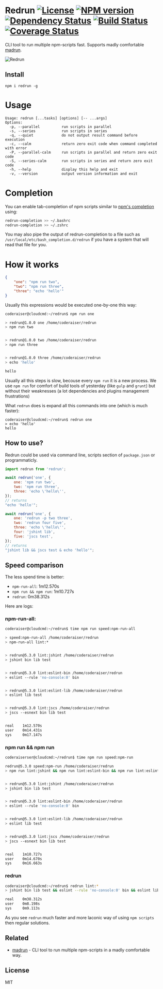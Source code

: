 # Redrun [![License][LicenseIMGURL]][LicenseURL] [![NPM version][NPMIMGURL]][NPMURL] [![Dependency Status][DependencyStatusIMGURL]][DependencyStatusURL] [![Build Status][BuildStatusIMGURL]][BuildStatusURL] [![Coverage Status][CoverageIMGURL]][CoverageURL]

CLI tool to run multiple npm-scripts fast. Supports madly comfortable [madrun](https://github.com/coderaiser/madrun).

![Redrun](https://github.com/coderaiser/redrun/raw/master/redrun.png "Redrun")

## Install

```
npm i redrun -g
```

# Usage

```
Usage: redrun [...tasks] [options] [-- ...args]
Options:
  -p, --parallel          run scripts in parallel
  -s, --series            run scripts in series
  -q, --quiet             do not output result command before execution
  -c, --calm              return zero exit code when command completed with error
  -P, --parallel-calm     run scripts in parallel and return zero exit code
  -S, --series-calm       run scripts in series and return zero exit code
  -h, --help              display this help and exit
  -v, --version           output version information and exit
```

# Completion

You can enable tab-completion of npm scripts similar to [npm's completion](https://docs.npmjs.com/cli/completion) using:

```sh
redrun-completion >> ~/.bashrc
redrun-completion >> ~/.zshrc
```

You may also pipe the output of redrun-completion to a file such as `/usr/local/etc/bash_completion.d/redrun` if you have a system that will read that file for you.

# How it works

```json
{
    "one": "npm run two",
    "two": "npm run three",
    "three": "echo 'hello'"
}
```

Usually this expressions would be executed one-by-one this way:

```sh
coderaiser@cloudcmd:~/redrun$ npm run one

> redrun@1.0.0 one /home/coderaiser/redrun
> npm run two


> redrun@1.0.0 two /home/coderaiser/redrun
> npm run three


> redrun@1.0.0 three /home/coderaiser/redrun
> echo 'hello'

hello
```

Usually all this steps is slow, becouse every `npm run` it is a new process.
We use `npm run` for comfort of build tools of yesterday (like `gulp` and `grunt`) but without their weaknesses
(a lot dependencies and plugins management frustrations)

What `redrun` does is expand all this commands into one (which is much faster):

```
coderaiser@cloudcmd:~/redrun$ redrun one
> echo 'hello'
hello
```

## How to use?

Redrun could be used via command line, scripts section of `package.json` or programmaticly.

```js
import redrun from 'redrun';

await redrun('one', {
    one: 'npm run two',
    two: 'npm run three',
    three: 'echo \'hello\'',
});
// returns
"echo 'hello'";

await redrun('one', {
    one: 'redrun -p two three',
    two: 'redrun four five',
    three: 'echo \'hello\'',
    four: 'jshint lib',
    five: 'jscs test',
});
// returns
"jshint lib && jscs test & echo 'hello'";
```

## Speed comparison

The less spend time is better:

- `npm-run-all`: 1m12.570s
- `npm run && npm run`: 1m10.727s
- `redrun`: 0m38.312s

Here are logs:

### npm-run-all:

```sh
coderaiser@cloudcmd:~/redrun$ time npm run speed:npm-run-all

> speed:npm-run-all /home/coderaiser/redrun
> npm-run-all lint:*


> redrun@5.3.0 lint:jshint /home/coderaiser/redrun
> jshint bin lib test


> redrun@5.3.0 lint:eslint-bin /home/coderaiser/redrun
> eslint --rule 'no-console:0' bin


> redrun@5.3.0 lint:eslint-lib /home/coderaiser/redrun
> eslint lib test


> redrun@5.3.0 lint:jscs /home/coderaiser/redrun
> jscs --esnext bin lib test


real    1m12.570s
user    0m14.431s
sys     0m17.147s
```

### npm run && npm run

```sh
coderaiserser@cloudcmd:~/redrun$ time npm run speed:npm-run

redrun@5.3.0 speed:npm-run /home/coderaiser/redrun
> npm run lint:jshint && npm run lint:eslint-bin && npm run lint:eslint-lib && npm run lint:jscs


> redrun@5.3.0 lint:jshint /home/coderaiser/redrun
> jshint bin lib test


> redrun@5.3.0 lint:eslint-bin /home/coderaiser/redrun
> eslint --rule 'no-console:0' bin


> redrun@5.3.0 lint:eslint-lib /home/coderaiser/redrun
> eslint lib test


> redrun@5.3.0 lint:jscs /home/coderaiser/redrun
> jscs --esnext bin lib test


real    1m10.727s
user    0m14.670s
sys     0m16.663s
```

### redrun

```sh
coderaiser@cloudcmd:~/redrun$ redrun lint:*
> jshint bin lib test && eslint --rule 'no-console:0' bin && eslint lib test && jscs --esnext bin lib test

real    0m38.312s
user    0m8.198s
sys     0m9.113s
```

As you see `redrun` much faster and more laconic way of using `npm scripts` then regular solutions.

## Related

- [madrun](https://github.com/coderaiser/madrun) - CLI tool to run multiple npm-scripts in a madly comfortable way.

## License

MIT

[NPMIMGURL]: https://img.shields.io/npm/v/redrun.svg?style=flat
[BuildStatusIMGURL]: https://img.shields.io/travis/coderaiser/redrun/master.svg?style=flat
[DependencyStatusIMGURL]: https://img.shields.io/david/coderaiser/redrun.svg?style=flat
[LicenseIMGURL]: https://img.shields.io/badge/license-MIT-317BF9.svg?style=flat
[NPMURL]: https://npmjs.org/package/redrun "npm"
[BuildStatusURL]: https://travis-ci.org/coderaiser/redrun "Build Status"
[DependencyStatusURL]: https://david-dm.org/coderaiser/redrun "Dependency Status"
[LicenseURL]: https://tldrlegal.com/license/mit-license "MIT License"
[CoverageURL]: https://coveralls.io/github/coderaiser/redrun?branch=master
[CoverageIMGURL]: https://coveralls.io/repos/coderaiser/redrun/badge.svg?branch=master&service=github
